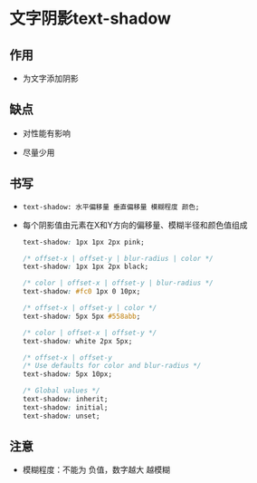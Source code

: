 # 文字阴影text-shadow

## 作用

+ 为文字添加阴影

## 缺点

+ 对性能有影响

+ 尽量少用

## 书写

+ `text-shadow: 水平偏移量 垂直偏移量 模糊程度 颜色;`

+ 每个阴影值由元素在X和Y方向的偏移量、模糊半径和颜色值组成

    ```css
    text-shadow: 1px 1px 2px pink;
    ```

    ```css
    /* offset-x | offset-y | blur-radius | color */
    text-shadow: 1px 1px 2px black;

    /* color | offset-x | offset-y | blur-radius */
    text-shadow: #fc0 1px 0 10px;

    /* offset-x | offset-y | color */
    text-shadow: 5px 5px #558abb;

    /* color | offset-x | offset-y */
    text-shadow: white 2px 5px;

    /* offset-x | offset-y
    /* Use defaults for color and blur-radius */
    text-shadow: 5px 10px;

    /* Global values */
    text-shadow: inherit;
    text-shadow: initial;
    text-shadow: unset;
    ```

## 注意

+ 模糊程度：不能为 负值，数字越大 越模糊
